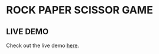# ROCK PAPER SCISSOR GAME

## LIVE DEMO
Check out the live demo [here](https://jayanthikumarig.github.io/Rock-Paper-Scissor-Game).
